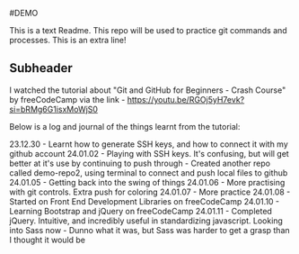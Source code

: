 #DEMO

This is a text Readme. This repo will be used to practice git commands and processes. This is an extra line!

## Subheader

I watched the tutorial about "Git and GitHub for Beginners - Crash Course" by freeCodeCamp via the link - https://youtu.be/RGOj5yH7evk?si=bRMg6G1isxMoWjS0

Below is a log and journal of the things learnt from the tutorial:

23.12.30 - Learnt how to generate SSH keys, and how to connect it with my github account
24.01.02 - Playing with SSH keys. It's confusing, but will get better at it's use by continuing to push through
         - Created another repo called demo-repo2, using terminal to connect and push local files to github 
24.01.05 - Getting back into the swing of things
24.01.06 - More practising with git controls. Extra push for coloring
24.01.07 - More practice
24.01.08 - Started on Front End Development Libraries on freeCodeCamp
24.01.10 - Learning Bootstrap and jQuery on freeCodeCamp
24.01.11 - Completed jQuery. Intuitive, and incredibly useful in standardizing javascript. Looking into Sass now
         - Dunno what it was, but Sass was harder to get a grasp than I thought it would be
